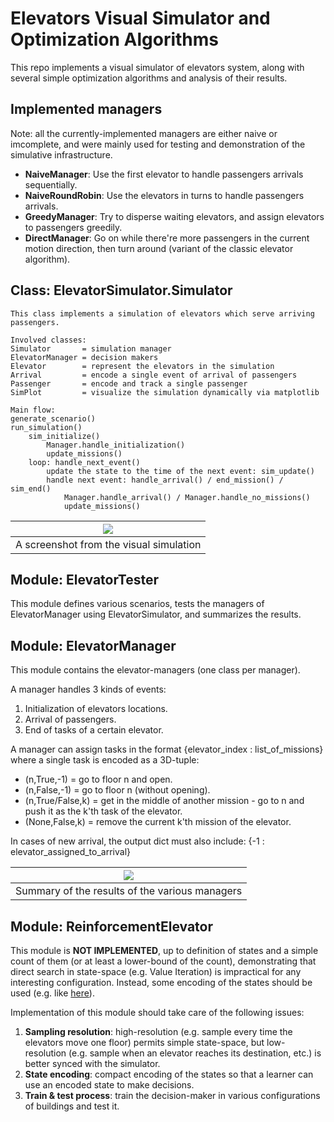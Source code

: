# Elevators Visual Simulator and Optimization Algorithms

This repo implements a visual simulator of elevators system, along with several simple optimization algorithms and analysis of their results.

## Implemented managers

Note: all the currently-implemented managers are either naive or imcomplete, and were mainly used for testing and demonstration of the simulative infrastructure.

- **NaiveManager**: Use the first elevator to handle passengers arrivals sequentially.
- **NaiveRoundRobin**: Use the elevators in turns to handle passengers arrivals.
- **GreedyManager**: Try to disperse waiting elevators, and assign elevators to passengers greedily.
- **DirectManager**: Go on while there're more passengers in the current motion direction, then turn around (variant of the classic elevator algorithm).

## Class: ElevatorSimulator.Simulator

    This class implements a simulation of elevators which serve arriving passengers.

    Involved classes:
    Simulator       = simulation manager
    ElevatorManager = decision makers
    Elevator        = represent the elevators in the simulation
    Arrival         = encode a single event of arrival of passengers
    Passenger       = encode and track a single passenger
    SimPlot         = visualize the simulation dynamically via matplotlib

    Main flow:
    generate_scenario()
    run_simulation()
        sim_initialize()
            Manager.handle_initialization()
            update_missions()
        loop: handle_next_event()
            update the state to the time of the next event: sim_update()
            handle next event: handle_arrival() / end_mission() / sim_end()
                Manager.handle_arrival() / Manager.handle_no_missions()
                update_missions()

| ![](https://idogreenberg.neocities.org/linked_images/elevators.JPG) |
| :--: |
| A screenshot from the visual simulation |

## Module: ElevatorTester

This module defines various scenarios, tests the managers of ElevatorManager using ElevatorSimulator, and summarizes the results.

## Module: ElevatorManager

This module contains the elevator-managers (one class per manager).

A manager handles 3 kinds of events:
1. Initialization of elevators locations.
2. Arrival of passengers.
3. End of tasks of a certain elevator.

A manager can assign tasks in the format {elevator_index : list_of_missions}
where a single task is encoded as a 3D-tuple:
- (n,True,-1)      = go to floor n and open.
- (n,False,-1)     = go to floor n (without opening).
- (n,True/False,k) = get in the middle of another mission - go to n and push it as the k'th task of the elevator.
- (None,False,k)   = remove the current k'th mission of the elevator.

In cases of new arrival, the output dict must also include: {-1 : elevator_assigned_to_arrival}

| ![](https://github.com/ido90/Elevators/blob/master/Demonstrations/tests%20summary.JPG) |
| :--: |
| Summary of the results of the various managers |


## Module: ReinforcementElevator

This module is **NOT IMPLEMENTED**, up to definition of states and a simple count of them (or at least a lower-bound of the count), demonstrating that direct search in state-space (e.g. Value Iteration) is impractical for any interesting configuration.
Instead, some encoding of the states should be used (e.g. like [here](https://papers.nips.cc/paper/1073-improving-elevator-performance-using-reinforcement-learning.pdf)).

Implementation of this module should take care of the following issues:
1. **Sampling resolution**: high-resolution (e.g. sample every time the elevators move one floor) permits simple state-space, but low-resolution (e.g. sample when an elevator reaches its destination, etc.) is better synced with the simulator.
2. **State encoding**: compact encoding of the states so that a learner can use an encoded state to make decisions.
3. **Train & test process**: train the decision-maker in various configurations of buildings and test it.
